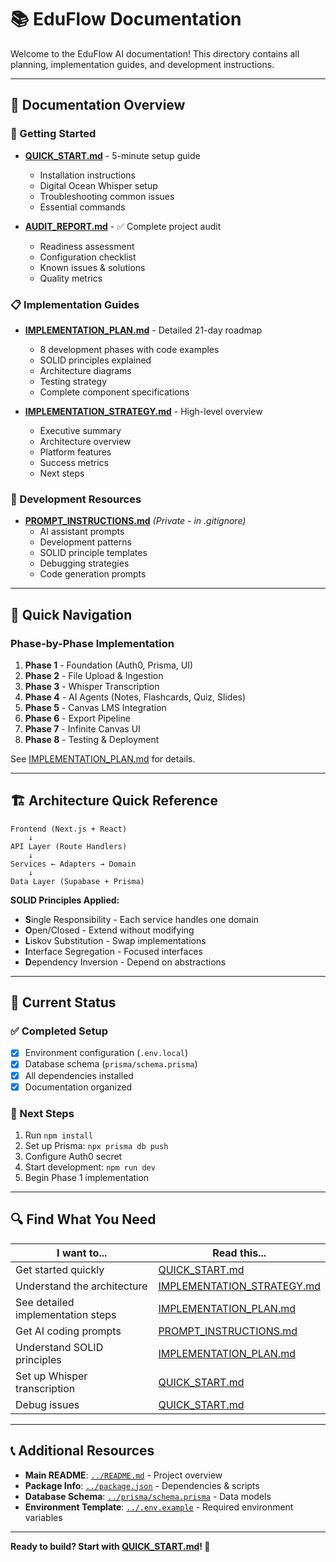 # 📚 EduFlow Documentation

Welcome to the EduFlow AI documentation! This directory contains all planning, implementation guides, and development instructions.

---

## 📖 Documentation Overview

### 🚀 Getting Started
- **[QUICK_START.md](QUICK_START.md)** - 5-minute setup guide
  - Installation instructions
  - Digital Ocean Whisper setup
  - Troubleshooting common issues
  - Essential commands

- **[AUDIT_REPORT.md](AUDIT_REPORT.md)** - ✅ Complete project audit
  - Readiness assessment
  - Configuration checklist
  - Known issues & solutions
  - Quality metrics

### 📋 Implementation Guides
- **[IMPLEMENTATION_PLAN.md](IMPLEMENTATION_PLAN.md)** - Detailed 21-day roadmap
  - 8 development phases with code examples
  - SOLID principles explained
  - Architecture diagrams
  - Testing strategy
  - Complete component specifications

- **[IMPLEMENTATION_STRATEGY.md](IMPLEMENTATION_STRATEGY.md)** - High-level overview
  - Executive summary
  - Architecture overview
  - Platform features
  - Success metrics
  - Next steps

### 🤖 Development Resources
- **[PROMPT_INSTRUCTIONS.md](PROMPT_INSTRUCTIONS.md)** *(Private - in .gitignore)*
  - AI assistant prompts
  - Development patterns
  - SOLID principle templates
  - Debugging strategies
  - Code generation prompts

---

## 📁 Quick Navigation

### Phase-by-Phase Implementation
1. **Phase 1** - Foundation (Auth0, Prisma, UI)
2. **Phase 2** - File Upload & Ingestion
3. **Phase 3** - Whisper Transcription
4. **Phase 4** - AI Agents (Notes, Flashcards, Quiz, Slides)
5. **Phase 5** - Canvas LMS Integration
6. **Phase 6** - Export Pipeline
7. **Phase 7** - Infinite Canvas UI
8. **Phase 8** - Testing & Deployment

See [IMPLEMENTATION_PLAN.md](IMPLEMENTATION_PLAN.md) for details.

---

## 🏗️ Architecture Quick Reference

```
Frontend (Next.js + React)
    ↓
API Layer (Route Handlers)
    ↓
Services ← Adapters → Domain
    ↓
Data Layer (Supabase + Prisma)
```

**SOLID Principles Applied:**
- **S**ingle Responsibility - Each service handles one domain
- **O**pen/Closed - Extend without modifying
- **L**iskov Substitution - Swap implementations
- **I**nterface Segregation - Focused interfaces
- **D**ependency Inversion - Depend on abstractions

---

## 🎯 Current Status

### ✅ Completed Setup
- [x] Environment configuration (`.env.local`)
- [x] Database schema (`prisma/schema.prisma`)
- [x] All dependencies installed
- [x] Documentation organized

### 📝 Next Steps
1. Run `npm install`
2. Set up Prisma: `npx prisma db push`
3. Configure Auth0 secret
4. Start development: `npm run dev`
5. Begin Phase 1 implementation

---

## 🔍 Find What You Need

| I want to... | Read this... |
|--------------|--------------|
| Get started quickly | [QUICK_START.md](QUICK_START.md) |
| Understand the architecture | [IMPLEMENTATION_STRATEGY.md](IMPLEMENTATION_STRATEGY.md) |
| See detailed implementation steps | [IMPLEMENTATION_PLAN.md](IMPLEMENTATION_PLAN.md) |
| Get AI coding prompts | [PROMPT_INSTRUCTIONS.md](PROMPT_INSTRUCTIONS.md) |
| Understand SOLID principles | [IMPLEMENTATION_PLAN.md](IMPLEMENTATION_PLAN.md#solid-principles-application) |
| Set up Whisper transcription | [QUICK_START.md](QUICK_START.md#digital-ocean-whisper-setup) |
| Debug issues | [QUICK_START.md](QUICK_START.md#common-issues--solutions) |

---

## 📞 Additional Resources

- **Main README**: [`../README.md`](../README.md) - Project overview
- **Package Info**: [`../package.json`](../package.json) - Dependencies & scripts
- **Database Schema**: [`../prisma/schema.prisma`](../prisma/schema.prisma) - Data models
- **Environment Template**: [`../.env.example`](../.env.example) - Required environment variables

---

**Ready to build? Start with [QUICK_START.md](QUICK_START.md)! 🚀**

